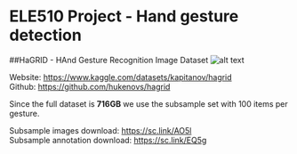 # ELE510 Project - Hand gesture detection

##HaGRID - HAnd Gesture Recognition Image Dataset
![alt text](https://github.com/hukenovs/hagrid/blob/master/images/hagrid.jpg?raw=true)

Website: https://www.kaggle.com/datasets/kapitanov/hagrid <br />
Github: https://github.com/hukenovs/hagrid <br />

Since the full dataset is **716GB** we use the subsample set with 100 items per gesture.

Subsample images download: https://sc.link/AO5l <br />
Subsample annotation download: https://sc.link/EQ5g
